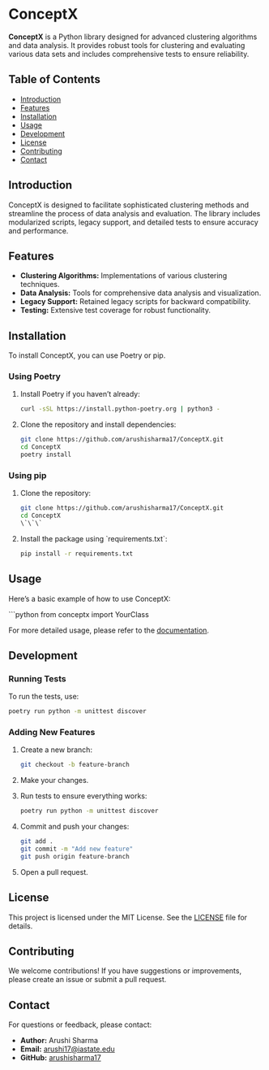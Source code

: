 # ConceptX

**ConceptX** is a Python library designed for advanced clustering algorithms and data analysis. It provides robust tools for clustering and evaluating various data sets and includes comprehensive tests to ensure reliability.

## Table of Contents

- [Introduction](#introduction)
- [Features](#features)
- [Installation](#installation)
- [Usage](#usage)
- [Development](#development)
- [License](#license)
- [Contributing](#contributing)
- [Contact](#contact)

## Introduction

ConceptX is designed to facilitate sophisticated clustering methods and streamline the process of data analysis and evaluation. The library includes modularized scripts, legacy support, and detailed tests to ensure accuracy and performance.

## Features

- **Clustering Algorithms:** Implementations of various clustering techniques.
- **Data Analysis:** Tools for comprehensive data analysis and visualization.
- **Legacy Support:** Retained legacy scripts for backward compatibility.
- **Testing:** Extensive test coverage for robust functionality.

## Installation

To install ConceptX, you can use Poetry or pip.

### Using Poetry

1. Install Poetry if you haven’t already:
   ```bash
   curl -sSL https://install.python-poetry.org | python3 -
   ```

2. Clone the repository and install dependencies:
   ```bash
   git clone https://github.com/arushisharma17/ConceptX.git
   cd ConceptX
   poetry install
   ```

### Using pip

1. Clone the repository:
   ```bash
   git clone https://github.com/arushisharma17/ConceptX.git
   cd ConceptX
   \`\`\`

2. Install the package using \`requirements.txt\`:
   ```bash
   pip install -r requirements.txt
   ```

## Usage

Here’s a basic example of how to use ConceptX:

\`\`\`python
from conceptx import YourClass



For more detailed usage, please refer to the [documentation](https://your-docs-link).

## Development

### Running Tests

To run the tests, use:

```bash
poetry run python -m unittest discover
```

### Adding New Features

1. Create a new branch:
   ```bash
   git checkout -b feature-branch
   ```

2. Make your changes.

3. Run tests to ensure everything works:
   ```bash
   poetry run python -m unittest discover
   ```

4. Commit and push your changes:
   ```bash
   git add .
   git commit -m "Add new feature"
   git push origin feature-branch
   ```

5. Open a pull request.

## License

This project is licensed under the MIT License. See the [LICENSE](LICENSE) file for details.

## Contributing

We welcome contributions! If you have suggestions or improvements, please create an issue or submit a pull request.

## Contact

For questions or feedback, please contact:

- **Author:** Arushi Sharma
- **Email:** arushi17@iastate.edu
- **GitHub:** [arushisharma17](https://github.com/arushisharma17)
